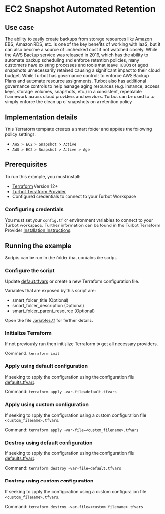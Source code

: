 # EC2 Snapshot Automated Retention

## Use case
The ability to easily create backups from storage resources like Amazon EBS, Amazon RDS, etc. is one of the key benefits of working with IaaS, but it can also become a source of unchecked cost if not watched closely. While the AWS Backup service was released in 2019, which has the ability to automate backup scheduling and enforce retention policies, many customers have existing processes and tools that leave 1000s of aged snapshots unnecessarily retained causing a significant impact to their cloud budget.  While Turbot has governance controls to enforce AWS Backup Plans and automate resource assignments, Turbot also has additional governance controls to help manage aging resources (e.g. instance, access keys, storage, volumes, snapshots, etc.) in a consistent, repeatable framework across cloud providers and services. Turbot can be used to to simply enforce the clean up of snapshots on a retention policy.

## Implementation details

This Terraform template creates a smart folder and applies the following policy settings:

- `AWS > EC2 > Snapshot > Active`
- `AWS > EC2 > Snapshot > Active > Age`

## Prerequisites

To run this example, you must install:

- [Terraform](https://www.terraform.io) Version 12+
- [Turbot Terraform Provider](https://turbot.com/v5/docs/reference/terraform/provider)
- Configured credentials to connect to your Turbot Workspace

### Configuring credentials

You must set your `config.tf` or environment variables to connect to your Turbot workspace.
Further information can be found in the Turbot Terraform Provider [Installation Instructions](https://turbot.com/v5/docs/reference/terraform/provider).

## Running the example

Scripts can be run in the folder that contains the script.

### Configure the script

Update [default.tfvars](default.tfvars) or create a new Terraform configuration file.

Variables that are exposed by this script are:

- smart_folder_title (Optional)
- smart_folder_description (Optional)
- smart_folder_parent_resource (Optional)

Open the file [variables.tf](variables.tf) for further details.

### Initialize Terraform

If not previously run then initialize Terraform to get all necessary providers.

Command: `terraform init`

### Apply using default configuration

If seeking to apply the configuration using the configuration file [defaults.tfvars](defaults.tfvars).

Command: `terraform apply -var-file=default.tfvars`

### Apply using custom configuration

If seeking to apply the configuration using a custom configuration file `<custom_filename>.tfvars`.

Command: `terraform apply -var-file=<custom_filename>.tfvars`

### Destroy using default configuration

If seeking to apply the configuration using the configuration file [defaults.tfvars](defaults.tfvars).

Command: `terraform destroy -var-file=default.tfvars`

### Destroy using custom configuration

If seeking to apply the configuration using a custom configuration file `<custom_filename>.tfvars`.

Command: `terraform destroy -var-file=<custom_filename>.tfvars`
